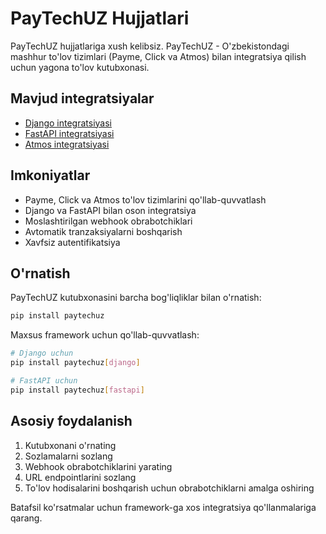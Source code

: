 # PayTechUZ Hujjatlari

PayTechUZ hujjatlariga xush kelibsiz. PayTechUZ - O'zbekistondagi mashhur to'lov tizimlari (Payme, Click va Atmos) bilan integratsiya qilish uchun yagona to'lov kutubxonasi.

## Mavjud integratsiyalar

- [Django integratsiyasi](django_integration.md)
- [FastAPI integratsiyasi](fastapi_integration.md)
- [Atmos integratsiyasi](atmos_integration.md)

## Imkoniyatlar

- Payme, Click va Atmos to'lov tizimlarini qo'llab-quvvatlash
- Django va FastAPI bilan oson integratsiya
- Moslashtirilgan webhook obrabotchiklari
- Avtomatik tranzaksiyalarni boshqarish
- Xavfsiz autentifikatsiya

## O'rnatish

PayTechUZ kutubxonasini barcha bog'liqliklar bilan o'rnatish:

```bash
pip install paytechuz
```

Maxsus framework uchun qo'llab-quvvatlash:

```bash
# Django uchun
pip install paytechuz[django]

# FastAPI uchun
pip install paytechuz[fastapi]
```

## Asosiy foydalanish

1. Kutubxonani o'rnating
2. Sozlamalarni sozlang
3. Webhook obrabotchiklarini yarating
4. URL endpointlarini sozlang
5. To'lov hodisalarini boshqarish uchun obrabotchiklarni amalga oshiring

Batafsil ko'rsatmalar uchun framework-ga xos integratsiya qo'llanmalariga qarang.
